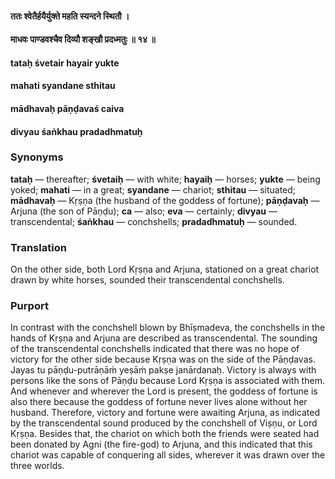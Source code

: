 #### ततः श्वेतैर्हयैर्युक्ते महति स्यन्दने स्थितौ ।
#### माधवः पाण्डवश्चैव दिव्यौ शङ्खौ प्रदध्मतुः ॥ १४ ॥

#### tataḥ śvetair hayair yukte
#### mahati syandane sthitau
#### mādhavaḥ pāṇḍavaś caiva
#### divyau śaṅkhau pradadhmatuḥ

### Synonyms

**tataḥ** — thereafter; **śvetaiḥ** — with white; **hayaiḥ** — horses; **yukte** — being yoked; **mahati** — in a great; **syandane** — chariot; **sthitau** — situated; **mādhavaḥ** — Kṛṣṇa (the husband of the goddess of fortune); **pāṇḍavaḥ** — Arjuna (the son of Pāṇḍu); **ca** — also; **eva** — certainly; **divyau** — transcendental; **śaṅkhau** — conchshells; **pradadhmatuḥ** — sounded.

### Translation

On the other side, both Lord Kṛṣṇa and Arjuna, stationed on a great chariot drawn by white horses, sounded their transcendental conchshells.

### Purport

In contrast with the conchshell blown by Bhīṣmadeva, the conchshells in the hands of Kṛṣṇa and Arjuna are described as transcendental. The sounding of the transcendental conchshells indicated that there was no hope of victory for the other side because Kṛṣṇa was on the side of the Pāṇḍavas. Jayas tu pāṇḍu-putrāṇāṁ yeṣāṁ pakṣe janārdanaḥ. Victory is always with persons like the sons of Pāṇḍu because Lord Kṛṣṇa is associated with them. And whenever and wherever the Lord is present, the goddess of fortune is also there because the goddess of fortune never lives alone without her husband. Therefore, victory and fortune were awaiting Arjuna, as indicated by the transcendental sound produced by the conchshell of Viṣṇu, or Lord Kṛṣṇa. Besides that, the chariot on which both the friends were seated had been donated by Agni (the fire-god) to Arjuna, and this indicated that this chariot was capable of conquering all sides, wherever it was drawn over the three worlds.